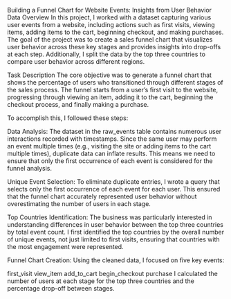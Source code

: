 Building a Funnel Chart for Website Events: Insights from User Behavior Data
Overview
In this project, I worked with a dataset capturing various user events from a website, including actions such as first visits, viewing items, adding items to the cart, beginning checkout, and making purchases. The goal of the project was to create a sales funnel chart that visualizes user behavior across these key stages and provides insights into drop-offs at each step. Additionally, I split the data by the top three countries to compare user behavior across different regions.

Task Description
The core objective was to generate a funnel chart that shows the percentage of users who transitioned through different stages of the sales process. The funnel starts from a user’s first visit to the website, progressing through viewing an item, adding it to the cart, beginning the checkout process, and finally making a purchase.

To accomplish this, I followed these steps:

Data Analysis: The dataset in the raw_events table contains numerous user interactions recorded with timestamps. Since the same user may perform an event multiple times (e.g., visiting the site or adding items to the cart multiple times), duplicate data can inflate results. This means we need to ensure that only the first occurrence of each event is considered for the funnel analysis.

Unique Event Selection: To eliminate duplicate entries, I wrote a query that selects only the first occurrence of each event for each user. This ensured that the funnel chart accurately represented user behavior without overestimating the number of users in each stage.

Top Countries Identification: The business was particularly interested in understanding differences in user behavior between the top three countries by total event count. I first identified the top countries by the overall number of unique events, not just limited to first visits, ensuring that countries with the most engagement were represented.

Funnel Chart Creation: Using the cleaned data, I focused on five key events:

first_visit
view_item
add_to_cart
begin_checkout
purchase
I calculated the number of users at each stage for the top three countries and the percentage drop-off between stages.
